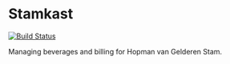 Stamkast
=================================
[![Build Status](https://travis-ci.org/wjglerum/stamkast.svg?branch=master)](https://travis-ci.org/wjglerum/stamkast)

Managing beverages and billing for Hopman van Gelderen Stam.
